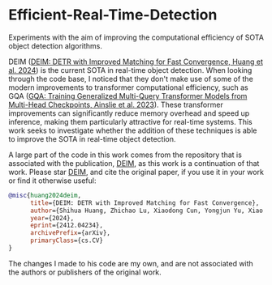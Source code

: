 # Efficient-Real-Time-Detection
Experiments with the aim of improving the computational efficiency of SOTA object detection algorithms.

DEIM ([DEIM: DETR with Improved Matching for Fast Convergence, Huang et al. 2024](https://arxiv.org/abs/2412.04234)) is the current SOTA in real-time object detection. When looking through the code base, I noticed that they don't make use of some of the modern improvements to transformer computational efficiency, such as GQA ([GQA: Training Generalized Multi-Query Transformer Models from Multi-Head Checkpoints, Ainslie et al. 2023](http://arxiv.org/abs/2305.13245)). These transformer improvements can significantly reduce memory overhead and speed up inference, making them particularly attractive for real-time systems. This work seeks to investigate whether the addition of these techniques is able to improve the SOTA in real-time object detection.

A large part of the code in this work comes from the repository that is associated with the publication, [DEIM](https://github.com/ShihuaHuang95/DEIM), as this work is a continuation of that work. Please star [DEIM](https://github.com/ShihuaHuang95/DEIM), and cite the original paper, if you use it in your work or find it otherwise useful:

```bibtex
@misc{huang2024deim,
      title={DEIM: DETR with Improved Matching for Fast Convergence},
      author={Shihua Huang, Zhichao Lu, Xiaodong Cun, Yongjun Yu, Xiao Zhou, and Xi Shen},
      year={2024},
      eprint={2412.04234},
      archivePrefix={arXiv},
      primaryClass={cs.CV}
}
```
The changes I made to his code are my own, and are not associated with the authors or publishers of the original work.